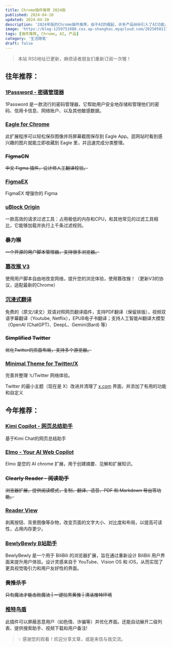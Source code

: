 ```yaml
---
title: Chrome插件推荐 2024版
published: 2024-04-10
updated: 2024-04-10
description: '2024年版的Chrome插件推荐，由于AI的崛起，许多产品纷纷引入了AI功能，因此值得重新把产品做一遍。'
image: 'https://blog-1259751088.cos.ap-shanghai.myqcloud.com/20250501173821439.png?imageSlim'
tags: [插件推荐, Chrome, AI, 产品]
category: '生活随笔'
draft: false
---
```


> 本站 RSS地址已更新，麻烦读者朋友们重新订阅一次喔！

## 往年推荐：

### [**1Password - 密碼管理器**](https://chromewebstore.google.com/detail/1password-%E5%AF%86%E7%A0%81%E7%AE%A1%E7%90%86%E5%99%A8/aeblfdkhhhdcdjpifhhbdiojplfjncoa)

1Password 是一款流行的密码管理器，它帮助用户安全地存储和管理他们的密码、信用卡信息、网络账户、以及其他敏感数据。

### [**Eagle for Chrome**](https://chromewebstore.google.com/detail/lieogkinebikhdchceieedcigeafdkid)

此扩展程序可以轻松保存图像并将屏幕截图保存到 Eagle App。逛网站时看到感兴趣的图片就能立即收藏到 Eagle 里，并迅速完成分类整理。

### **~~FigmaCN~~**

~~中文 Figma 插件，设计师人工翻译校验。~~

### [FigmaEX](https://chromewebstore.google.com/detail/figmaex/dimbmiiiefochhhipipkphcfjckchhjd)

FigmaEX 增强你的 Figma

### [**uBlock Origin**](https://chromewebstore.google.com/detail/ublock-origin/cjpalhdlnbpafiamejdnhcphjbkeiagm)

一款高效的请求过滤工具：占用极低的内存和CPU，和其他常见的过滤工具相比，它能够加载并执行上千条过滤规则。

### **~~暴力猴~~**

~~一个开源的用户脚本管理器，支持很多浏览器。~~

### [篡改猴 V3](https://chromewebstore.google.com/detail/%E7%AF%A1%E6%94%B9%E7%8C%B4/dhdgffkkebhmkfjojejmpbldmpobfkfo)

使用用户脚本自由地改变网络，提升您的浏览体验，使用篡改猴！（更新V3的协议，适配最新的Chrome）

### [**沉浸式翻译**](https://chromewebstore.google.com/detail/%E6%B2%89%E6%B5%B8%E5%BC%8F%E7%BF%BB%E8%AF%91-%E7%BD%91%E9%A1%B5%E7%BF%BB%E8%AF%91%E6%8F%92%E4%BB%B6-pdf%E7%BF%BB%E8%AF%91-%E5%85%8D%E8%B4%B9/bpoadfkcbjbfhfodiogcnhhhpibjhbnh)

免费的（原文/译文）双语对照网页翻译插件，支持PDF翻译（保留排版），视频双语字幕翻译（Youtube, Netflix），EPUB电子书翻译；支持人工智能AI翻译大模型（OpenAI (ChatGPT)、DeepL、Gemini(Bard) 等）

### **~~Simplified Twitter~~**

~~优化Twitter的页面布局，支持多个游览器。~~

### [Minimal Theme for Twitter/X](https://chromewebstore.google.com/detail/pobhoodpcipjmedfenaigbeloiidbflp)

完善并整理 𝕏/Twitter 网络体验。

Twitter 的最小主题（现在是 X）改进并清理了 [x.com](http://x.com/) 界面，并添加了有用的功能和自定义

## 今年推荐：

### [**Kimi Copilot - 网页总结助手**](https://chromewebstore.google.com/detail/kimi-copilot-%E7%BD%91%E9%A1%B5%E6%80%BB%E7%BB%93%E5%8A%A9%E6%89%8B/icmdpfpmbfijfllafmfogmdabhijlehn)

基于Kimi Chat的网页总结助手

### [**Elmo - Your AI Web Copilot**](https://chromewebstore.google.com/detail/elmo-chat-your-ai-web-cop/ipnlcfhfdicbfbchfoihipknbaeenenm)

Elmo 是您的 AI chrome 扩展，用于创建摘要、见解和扩展知识。

### **~~Clearly Reader - 阅读助手~~**

~~浏览器扩展，提供阅读模式，复制、翻译、语音、PDF 和 Markdown 导出等功能。~~

### [Reader View](https://chromewebstore.google.com/detail/reader-view/ecabifbgmdmgdllomnfinbmaellmclnh)

剥离按钮、背景图像等杂物，改变页面的文字大小、对比度和布局，以提高可读性，占用内存更少。

### [**BewlyBewly B站助手**](https://chromewebstore.google.com/detail/bewlybewly/bbbiejemhfihiooipfcjmjmbfdmobobp)

BewlyBewly 是一个用于 BiliBili 的浏览器扩展，旨在通过重新设计 BiliBili 用户界面来提升用户体验。设计灵感来自于 YouTube、Vision OS 和 iOS，从而实现了更具视觉吸引力和用户友好性的界面。

### **~~黄推杀手~~**

~~只有魔法才能击败魔法 | 一键拉黑黄推 | 清洁推特环境~~

### [推特鸟盾](https://chromewebstore.google.com/detail/igapbfjkbkmjcmgjmgfcegamhkfppdmg)

此插件可以屏蔽恶意用户（如色情、诈骗等）并优化界面。还能自动展开二级列表、提供搜索助手、视频下载和用户备注!

> 💡 感谢您的观看！欢迎分享文章，或是来信与我交流。